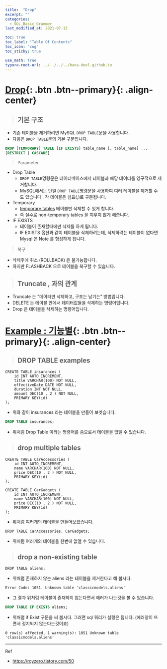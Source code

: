 ```yaml
---
title:  "Drop"
excerpt: ""
categories:
  - SQL_Basic_Grammer
last_modified_at: 2021-07-13

toc: true
toc_label: "Table Of Contents"
toc_icon: "cog"
toc_sticky: true

use_math: true
typora-root-url: ../../../../hana-dool.github.io
---
```


# [Drop](#link){: .btn .btn--primary}{: .align-center}

> ## 기본 구조 

- 기존 테이블을 제거하려면 MySQL `DROP TABLE`문을 사용합니다 .
- 다음은 `DROP TABLE`문의 기본 구문입니다.

```sql
DROP [TEMPORARY] TABLE [IF EXISTS] table_name [, table_name] ...
[RESTRICT | CASCADE]
```

> Parameter

- Drop Table 
  - `DROP TABLE`명령문은 데이터베이스에서 테이블과 해당 데이터를 영구적으로 제거합니다. 
  - MySQL에서는 단일 `DROP TABLE`명령문을 사용하여 여러 테이블을 제거할 수도 있습니다 . 각 테이블은 쉼표(,)로 구분됩니다.
- Temporary
  -  [temporary tables](https://www.mysqltutorial.org/mysql-temporary-table/) 테이블만 삭제할 수 있게 합니다. 
  - 즉 실수로 non-temporary tables 을 지우지 않게 해줍니다.
- IF EXISTS
  - 테이블이 존재할때에만 삭제를 하게 됩니다. 
  - IF EXISTS 옵션과 같이 테이블을 삭제하려는데, 삭제하려는 테이블이 없다면 Mysql 은 Note 를 형성하게 됩니다.

> 복구

- 삭제후에 취소 (ROLLBACK) 은 불가능합니다. 
- 하지만 FLASHBACK 으로 테이블을 복구할 수 있습니다. 

> ## Truncate , 과의 관계 

- Truncate 는 "데이터만 삭제하고, 구조는 남기는" 방법입니다.
- DELETE 는 테이블 안에서 데이터값들을 삭제하는 명령어입니다. 
- Drop 은 테이블을 삭제하는 명령어입니다. 

# [Example : 기능별](#link){: .btn .btn--primary}{: .align-center}

> ## DROP TABLE examples

```mysql
CREATE TABLE insurances (
    id INT AUTO_INCREMENT,
    title VARCHAR(100) NOT NULL,
    effectiveDate DATE NOT NULL,
    duration INT NOT NULL,
    amount DEC(10 , 2 ) NOT NULL,
    PRIMARY KEY(id)
);
```

- 위와 같이 insurances 라는 테이블을 만들어 보겟습니다. 

```sql
DROP TABLE insurances;
```

- 위처럼 Drop Table 이라는 명령어를 씀으로서 테이블을 없앨 수 있습니다.

> ## drop multiple tables

```mysql
CREATE TABLE CarAccessories (
    id INT AUTO_INCREMENT,
    name VARCHAR(100) NOT NULL,
    price DEC(10 , 2 ) NOT NULL,
    PRIMARY KEY(id)
);

CREATE TABLE CarGadgets (
    id INT AUTO_INCREMENT,
    name VARCHAR(100) NOT NULL,
    price DEC(10 , 2 ) NOT NULL,
    PRIMARY KEY(id)
);
```

- 위처럼 여러개의 테이블을 만들어보겠습니다. 

```mysql
DROP TABLE CarAccessories, CarGadgets;
```

- 위처럼 여러개의 테이블을 한번에 없앨 수 있습니다. 

> ## drop a non-existing table

```mysql
DROP TABLE aliens;
```

- 위처럼 존재하지 않는 aliens 라는 테이블을 제거한다고 해 봅시다. 

```
Error Code: 1051. Unknown table 'classicmodels.aliens'
```

- 그 결과 위처럼 테이블이 존재하지 않는다면서 에러가 나는것을 볼 수 있습니다.

```sql
DROP TABLE IF EXISTS aliens;
```

- 위처럼 if Exist 구문을 써 봅시다. 그러면  sql 쿼리가 실행은 됩니다. (에러창이 뜨면서 정지되지 않는다는것이죠)

```
0 row(s) affected, 1 warning(s): 1051 Unknown table 'classicmodels.aliens'
```



---

Ref

- <https://royzero.tistory.com/50>

